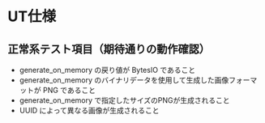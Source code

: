 # UT仕様
## 正常系テスト項目（期待通りの動作確認）
- generate_on_memory の戻り値が BytesIO であること
- generate_on_memory のバイナリデータを使用して生成した画像フォーマットが PNG であること
- generate_on_memory で指定したサイズのPNGが生成されること
- UUID によって異なる画像が生成されること